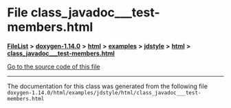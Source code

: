 

# File class\_javadoc\_\_\_test-members.html



[**FileList**](files.md) **>** [**doxygen-1.14.0**](dir_9d5bad020669189c90cda983471be5d0.md) **>** [**html**](dir_05d1fd8a7cdd04f638f8b23196de02e2.md) **>** [**examples**](dir_aa52e73a32d193037813a53dcfe817b6.md) **>** [**jdstyle**](dir_9e51e81487284a2b66603cb7991333dd.md) **>** [**html**](dir_54a6b09928303b2033b0bbcf7cd1e991.md) **>** [**class\_javadoc\_\_\_test-members.html**](class__javadoc______test-members_8html.md)

[Go to the source code of this file](class__javadoc______test-members_8html_source.md)





































































------------------------------
The documentation for this class was generated from the following file `doxygen-1.14.0/html/examples/jdstyle/html/class_javadoc___test-members.html`

